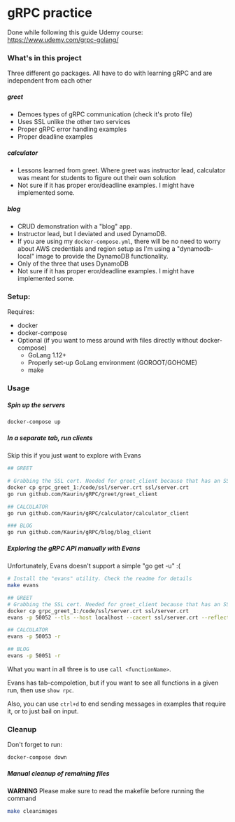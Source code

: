 # gRPC practice

Done while following this guide Udemy course: https://www.udemy.com/grpc-golang/

### What's in this project

Three different go packages. All have to do with learning gRPC and are independent from each other

##### greet
* Demoes types of gRPC communication (check it's proto file)
* Uses SSL unlike the other two services
* Proper gRPC error handling examples
* Proper deadline examples

##### calculator
* Lessons learned from greet. Where greet was instructor lead, calculator was meant for students to figure out their own solution
* Not sure if it has proper eror/deadline examples. I might have implemented some.

##### blog
* CRUD demonstration with a "blog" app.
* Instructor lead, but I deviated and used DynamoDB.
* If you are using my `docker-compose.yml`, there will be no need to worry about AWS credentials and region setup as I'm using a "dynamodb-local" image to provide the DynamoDB functionality.
* Only of the three that uses DynamoDB
* Not sure if it has proper eror/deadline examples. I might have implemented some.

### Setup:
Requires:
* docker
* docker-compose
* Optional (if you want to mess around with files directly without docker-compose)
    * GoLang 1.12+
    * Properly set-up GoLang environment (GOROOT/GOHOME)
    * make

### Usage

##### Spin up the servers

```bash
docker-compose up
```

##### In a separate tab, run clients
Skip this if you just want to explore with Evans

```bash
## GREET

# Grabbing the SSL cert. Needed for greet_client because that has an SSL example
docker cp grpc_greet_1:/code/ssl/server.crt ssl/server.crt
go run github.com/Kaurin/gRPC/greet/greet_client

## CALCULATOR
go run github.com/Kaurin/gRPC/calculator/calculator_client

### BLOG
go run github.com/Kaurin/gRPC/blog/blog_client
```

##### Exploring the gRPC API manually with Evans

Unfortunately, Evans doesn't support a simple "go get -u" :(

```bash
# Install the "evans" utility. Check the readme for details
make evans

## GREET
# Grabbing the SSL cert. Needed for greet_client because that has an SSL example
docker cp grpc_greet_1:/code/ssl/server.crt ssl/server.crt
evans -p 50052 --tls --host localhost --cacert ssl/server.crt --reflection

## CALCULATOR
evans -p 50053 -r

## BLOG
evans -p 50051 -r
```
What you want in all three is to use `call <functionName>`. 

Evans has tab-compoletion, but if you want to see all functions in a given run, then use `show rpc`.

Also, you can use `ctrl+d` to end sending messages in examples that require it, or to just bail on input.


### Cleanup
Don't forget to run:
```bash
docker-compose down
```

##### Manual cleanup of remaining files

**WARNING** Please make sure to read the makefile before running the command

```bash
make cleanimages
```

